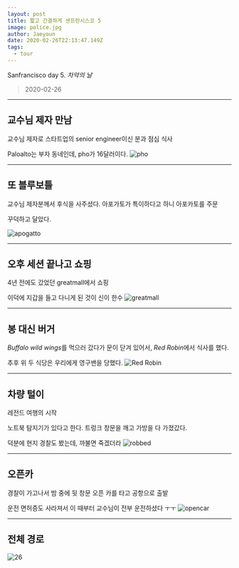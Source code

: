 ```yaml
---
layout: post
title: 짧고 간결하게 샌프란시스코 5
image: police.jpg
author: Jaeyoun
date: 2020-02-26T22:13:47.149Z
tags: 
  - tour
---
```


Sanfrancisco day 5.
*차악의 날*
> 2020-02-26

---

## 교수님 제자 만남
교수님 제자로 스타트업의 senior engineer이신 분과 점심 식사

Paloalto는 부자 동네인데, pho가 16달러이다.
![pho](pho.jpg)

---

## 또 블루보틀
교수님 제자분께서 후식을 사주셨다.
아포가토가 특이하다고 하니 아포카토를 주문

꾸덕하고 달았다.

![apogatto](apogatto.jpg)

---

## 오후 세션 끝나고 쇼핑
4년 전에도 갔었던 greatmall에서 쇼핑

이덕에 지갑을 들고 다니게 된 것이 신이 한수
![greatmall](greatmall.jpg)

---

## 봉 대신 버거
*Buffalo wild wings*를 먹으러 갔다가 문이 닫겨 있어서, *Red Robin*에서 식사를 했다.

추후 위 두 식당은 우리에게 영구밴을 당했다.
![Red Robin](redrobin.jpg)

---

## 차량 털이
레전드 여행의 시작

노트북 탐지기가 있다고 한다. 트렁크 창문을 깨고 가방을 다 가졌갔다.

덕분에 현지 경찰도 봤는데, 까불면 죽겠더라
![robbed](robbed.jpg)

---

## 오픈카
경찰이 가고나서 밤 중에 뒷 창문 오픈 카를 타고 공항으로 출발

운전 면허증도 사라져서 이 때부터 교수님이 전부 운전하셨다 ㅜㅜ
![opencar](opencar.jpg)

---

## 전체 경로
![26](26.jpg)
